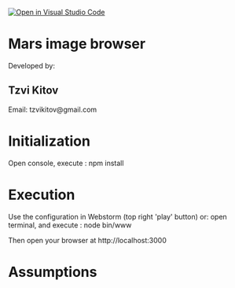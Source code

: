 [![Open in Visual Studio Code](https://classroom.github.com/assets/open-in-vscode-f059dc9a6f8d3a56e377f745f24479a46679e63a5d9fe6f495e02850cd0d8118.svg)](https://classroom.github.com/online_ide?assignment_repo_id=6661563&assignment_repo_type=AssignmentRepo)
# Mars image browser

<p>Developed by:</p>
<h2>Tzvi Kitov</h2>
<p>Email: tzvikitov@gmail.com</p>

<h1>Initialization</h1>
<p>
Open console, execute : npm install
</p>
<h1>Execution</h1>
<p>Use the configuration in Webstorm (top right 'play' button) or: open terminal,
and execute : node bin/www
</p>
<p>
Then open your browser at http://localhost:3000
</p>


<h1>Assumptions</h1>

[comment]: <> (<p>)

[comment]: <> (  All validations of the 2 registration pages were done by special )

[comment]: <> (functions and not built-in validation of html5)

[comment]: <> (so as not to involve built-in validations with validation of JS.)

[comment]: <> (Only 5html is validated on login page.)

[comment]: <> (</p>)

[comment]: <> (<p>)

[comment]: <> (Note that there is no explicit requirement to block)

[comment]: <> (the authentication pages for a user who is already)

[comment]: <> (logged in - such a block has been made.)

[comment]: <> (Also, although there is no explicit requirement for this in the )

[comment]: <> (exercise instructions, a server-side validation was performed to )

[comment]: <> (check the integrity of the email and password before registering a new user.)

[comment]: <> (</p>)

[comment]: <> (<p>)

[comment]: <> (Already in Exercise 3 an explicit permission is given by the lecturer to use the JS DATE object, to check the date of existence of the date. This is despite the fact that this test allows for some non-existent dates &#40;such as February 30&#41;)

[comment]: <> (</p>)